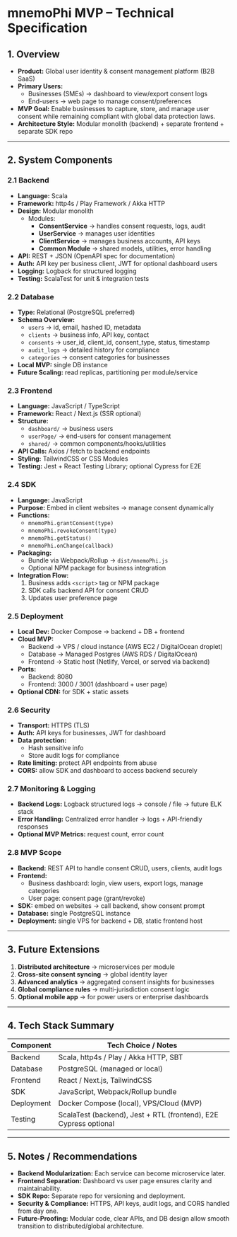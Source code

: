 # mnemoPhi MVP – Technical Specification

## 1. Overview
- **Product:** Global user identity & consent management platform (B2B SaaS)
- **Primary Users:**  
  - Businesses (SMEs) → dashboard to view/export consent logs  
  - End-users → web page to manage consent/preferences
- **MVP Goal:** Enable businesses to capture, store, and manage user consent while remaining compliant with global data protection laws.
- **Architecture Style:** Modular monolith (backend) + separate frontend + separate SDK repo

---

## 2. System Components

### 2.1 Backend
- **Language:** Scala
- **Framework:** http4s / Play Framework / Akka HTTP
- **Design:** Modular monolith
  - Modules:
    - **ConsentService** → handles consent requests, logs, audit
    - **UserService** → manages user identities
    - **ClientService** → manages business accounts, API keys
    - **Common Module** → shared models, utilities, error handling
- **API:** REST + JSON (OpenAPI spec for documentation)
- **Auth:** API key per business client, JWT for optional dashboard users
- **Logging:** Logback for structured logging
- **Testing:** ScalaTest for unit & integration tests

### 2.2 Database
- **Type:** Relational (PostgreSQL preferred)
- **Schema Overview:**
  - `users` → id, email, hashed ID, metadata
  - `clients` → business info, API key, contact
  - `consents` → user_id, client_id, consent_type, status, timestamp
  - `audit_logs` → detailed history for compliance
  - `categories` → consent categories for businesses
- **Local MVP:** single DB instance
- **Future Scaling:** read replicas, partitioning per module/service

### 2.3 Frontend
- **Language:** JavaScript / TypeScript
- **Framework:** React / Next.js (SSR optional)
- **Structure:**
  - `dashboard/` → business users
  - `userPage/` → end-users for consent management
  - `shared/` → common components/hooks/utilities
- **API Calls:** Axios / fetch to backend endpoints
- **Styling:** TailwindCSS or CSS Modules
- **Testing:** Jest + React Testing Library; optional Cypress for E2E

### 2.4 SDK
- **Language:** JavaScript
- **Purpose:** Embed in client websites → manage consent dynamically
- **Functions:**
  - `mnemoPhi.grantConsent(type)`
  - `mnemoPhi.revokeConsent(type)`
  - `mnemoPhi.getStatus()`
  - `mnemoPhi.onChange(callback)`
- **Packaging:**
  - Bundle via Webpack/Rollup → `dist/mnemoPhi.js`
  - Optional NPM package for business integration
- **Integration Flow:**
  1. Business adds `<script>` tag or NPM package
  2. SDK calls backend API for consent CRUD
  3. Updates user preference page

### 2.5 Deployment
- **Local Dev:** Docker Compose → backend + DB + frontend
- **Cloud MVP:**  
  - Backend → VPS / cloud instance (AWS EC2 / DigitalOcean droplet)  
  - Database → Managed Postgres (AWS RDS / DigitalOcean)  
  - Frontend → Static host (Netlify, Vercel, or served via backend)
- **Ports:**
  - Backend: 8080
  - Frontend: 3000 / 3001 (dashboard + user page)
- **Optional CDN:** for SDK + static assets

### 2.6 Security
- **Transport:** HTTPS (TLS)
- **Auth:** API keys for businesses, JWT for dashboard
- **Data protection:**  
  - Hash sensitive info  
  - Store audit logs for compliance
- **Rate limiting:** protect API endpoints from abuse
- **CORS:** allow SDK and dashboard to access backend securely

### 2.7 Monitoring & Logging
- **Backend Logs:** Logback structured logs → console / file → future ELK stack
- **Error Handling:** Centralized error handler → logs + API-friendly responses
- **Optional MVP Metrics:** request count, error count

### 2.8 MVP Scope
- **Backend:** REST API to handle consent CRUD, users, clients, audit logs
- **Frontend:**  
  - Business dashboard: login, view users, export logs, manage categories  
  - User page: consent page (grant/revoke)
- **SDK:** embed on websites → call backend, show consent prompt
- **Database:** single PostgreSQL instance
- **Deployment:** single VPS for backend + DB, static frontend host

---

## 3. Future Extensions
1. **Distributed architecture** → microservices per module
2. **Cross-site consent syncing** → global identity layer
3. **Advanced analytics** → aggregated consent insights for businesses
4. **Global compliance rules** → multi-jurisdiction consent logic
5. **Optional mobile app** → for power users or enterprise dashboards

---

## 4. Tech Stack Summary
| Component        | Tech Choice / Notes                     |
|-----------------|----------------------------------------|
| Backend          | Scala, http4s / Play / Akka HTTP, SBT |
| Database         | PostgreSQL (managed or local)          |
| Frontend         | React / Next.js, TailwindCSS           |
| SDK              | JavaScript, Webpack/Rollup bundle      |
| Deployment       | Docker Compose (local), VPS/Cloud (MVP)|
| Testing          | ScalaTest (backend), Jest + RTL (frontend), E2E Cypress optional |

---

## 5. Notes / Recommendations
- **Backend Modularization:** Each service can become microservice later.
- **Frontend Separation:** Dashboard vs user page ensures clarity and maintainability.
- **SDK Repo:** Separate repo for versioning and deployment.
- **Security & Compliance:** HTTPS, API keys, audit logs, and CORS handled from day one.
- **Future-Proofing:** Modular code, clear APIs, and DB design allow smooth transition to distributed/global architecture.

